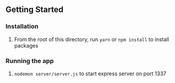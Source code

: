## Getting Started

### Installation

1. From the root of this directory, run `yarn` or `npm install` to install packages

### Running the app

1. `nodemon server/server.js` to start express server on port 1337
